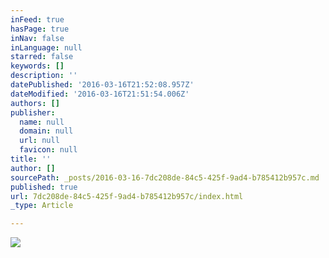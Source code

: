 ```yaml
---
inFeed: true
hasPage: true
inNav: false
inLanguage: null
starred: false
keywords: []
description: ''
datePublished: '2016-03-16T21:52:08.957Z'
dateModified: '2016-03-16T21:51:54.006Z'
authors: []
publisher:
  name: null
  domain: null
  url: null
  favicon: null
title: ''
author: []
sourcePath: _posts/2016-03-16-7dc208de-84c5-425f-9ad4-b785412b957c.md
published: true
url: 7dc208de-84c5-425f-9ad4-b785412b957c/index.html
_type: Article

---
```

![](https://the-grid-user-content.s3-us-west-2.amazonaws.com/4e79761a-19d3-49d5-89ae-08b89a45b250.png)